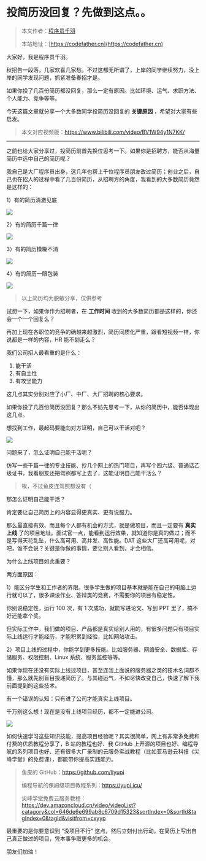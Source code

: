 # 投简历没回复？先做到这点。。

> 本文作者：[程序员千羽](https://yuyuanweb.feishu.cn/wiki/Abldw5WkjidySxkKxU2cQdAtnah)
>
> 本站地址：[https://codefather.cn](https://codefather.cn)

大家好，我是程序员千羽。

秋招告一段落，几家欢喜几家愁。不过这都无所谓了，上岸的同学继续努力，没上岸的同学发现问题，抓紧准备春招才是。

如果你投了几百份简历都没回复，那么一定有原因。比如环境、运气、求职方法、个人能力、竞争等等。

今天这篇文章就分享一个大多数同学投简历没回复的 **关键原因** ，希望对大家有些启发。

> 本文对应视频版：https://www.bilibili.com/video/BV1W94y1N7KK/



---



之前也给大家分享过，投简历前首先换位思考一下。如果你是招聘方，能否从海量简历中选中自己的简历呢？

我自己是大厂程序员出身，这几年也帮上千位程序员朋友改过简历；创业之后，自己也在招人的过程中看了几百份简历，从招聘方的角度，我看到的大多数简历竟然是这样的：

1）有的简历清澈见底

![](https://pic.yupi.icu/1/%E6%B8%85%E6%BE%88%E8%A7%81%E5%BA%95%E7%9A%84%E7%AE%80%E5%8E%86.png)

2）有的简历千篇一律

![](https://pic.yupi.icu/1/%E5%8D%83%E7%AF%87%E4%B8%80%E5%BE%8B%E7%9A%84%E7%AE%80%E5%8E%86.png)

3）有的简历模糊不清

![](https://pic.yupi.icu/1/%E6%A8%A1%E7%B3%8A%E4%B8%8D%E6%B8%85%E7%9A%84%E7%AE%80%E5%8E%862.png)

4）有的简历一眼包装

![](https://pic.yupi.icu/1/%E4%B8%80%E7%9C%BC%E5%8C%85%E8%A3%85.png)

> 以上简历均为脱敏分享，仅供参考



试想一下，如果你作为招聘者，在 **工作时间** 收到的大多数简历都是这样的，你还会一个一个回复么？

再加上现在各职位的竞争的确越来越激烈，简历同质化严重，跟看短视频一样，你说都是一样的内容，HR 能不划走么？

我们公司招人最看重的是什么：

1. 能干活
2. 有自主性
3. 有攻坚能力

这几点其实分别对应了小厂、中厂、大厂招聘的核心要求。

如果你投了几百份简历没回复？那么不妨先思考一下，从你的简历中，能否体现出这几点。

想找到工作，最起码要能向对方证明，自己可以干活对吧？

![](https://pic.yupi.icu/1/ff716ce99065d02558215714c20aa6d5.jpeg)

问题来了，怎么证明自己能干活呢？

仿写一些千篇一律的专业技能、抄几个网上的热门项目，再写个四六级、普通话乙级证书，我看朋友还把驾照都写上去了，这能证明自己能干活么？

> 唉，不过鱼皮连驾照都没有（



那怎么证明自己能干活？

肯定要让自己简历上的内容显得更真实、更有说服力。

那么最直接有效、而且每个人都有机会的方式，就是做项目，而且一定要有 **真实上线** 了的项目地址。面试官一点，能看到运行效果，就知道你是真的做过；而不是写得天花乱坠，什么高可用、高并发、高性能。DAT 这些大厂还高可用呢，对吧，谁不会说？关键是你做的事情，要让别人看到，才会相信。

为什么上线项目如此重要？

两方面原因：

1）能区分学生和工作者的界限。很多学生做的项目基本就是能在自己的电脑上运行就可以了，很多课设作业、答辩类的竞赛，不需要你的项目有稳定性。

你别说稳定性，运行 100 次，有 1 次成功，就能写进论文、写到 PPT 里了，搞不好还能拿个奖。

但实际工作中，我们做的项目、产品都是真实给别人用的，有很多问题只有项目实际上线运行才能经历，才能积累到经验，比如网站攻击。



2）项目上线的过程中，你能学到更多技能。比如服务器、网络安全、数据库、存储服务、权限控制、Linux 系统、服务监控等等。

如果你现在还没有实际上线过项目，甚至连我上面说的服务器之类的技术名词都不懂，那么就先别盲目投递简历了。与其碰运气，不如尽快改变自己，快速了解下我前面提到的这些技术。

有一个错误的认知：只有进了公司才能真实上线项目。

千万别这么想！现在是没有上线项目经历，都不一定能进公司。

![](https://pic.yupi.icu/1/image-20231216162732834.png)

如何快速学习这些知识技能，提高项目经验呢？其实很简单，网上有非常多免费和付费的优质教程分享了，B 站的教程也好、我 GitHub 上开源的项目也好、编程导航的系列项目也好、还有很多大厂录制的云服务实战教程（比如亚马逊云科技《尖峰学堂》的免费课），都能带你提高实践能力。

> 鱼皮的 GitHub：https://github.com/liyupi
>
> 编程导航的保姆级项目教程系列：https://yupi.icu/
>
> 尖峰学堂免费云服务教程：https://dev.amazoncloud.cn/video/videoList?catagory&col=646de6e699ab8c6709d15323&sortIndex=0&sortId&tagIndex=0&tagId&visitfrom=cxyyp



最重要的是你要意识到 “没项目不行” 这点，然后立刻付出行动，在简历上写出自己真正做过的项目，凭本事争取更多的机会。

朋友们加油！